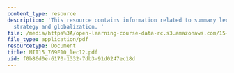 ```yaml
---
content_type: resource
description: 'This resource contains information related to summary lecture on facilities
  strategy and globalization. '
file: /media/https%3A/open-learning-course-data-rc.s3.amazonaws.com/15-769-operations-strategy-fall-2010/f0b86d0e617013327db391d0247ec18d_MIT15_769F10_lec12.pdf
file_type: application/pdf
resourcetype: Document
title: MIT15_769F10_lec12.pdf
uid: f0b86d0e-6170-1332-7db3-91d0247ec18d
---
```

